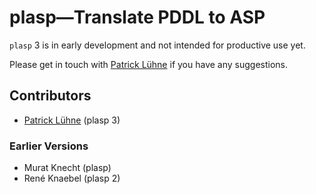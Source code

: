 # plasp—Translate PDDL to ASP

`plasp` 3 is in early development and not intended for productive use yet.

Please get in touch with [Patrick Lühne](https://www.luehne.de) if you have any suggestions.

## Contributors

* [Patrick Lühne](https://www.luehne.de) (plasp 3)

### Earlier Versions

* Murat Knecht (plasp)
* René Knaebel (plasp 2)
